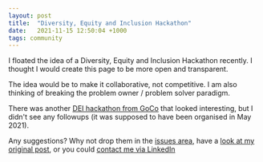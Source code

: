 ```yaml
---
layout: post
title:  "Diversity, Equity and Inclusion Hackathon"
date:   2021-11-15 12:50:04 +1000
tags: community
---
```


I floated the idea of a Diversity, Equity and Inclusion Hackathon recently. I thought I would create this page to be more open and transparent.

The idea would be to make it collaborative, not competitive. I am also thinking of breaking the problem owner / problem solver paradigm.

There was another [DEI hackathon from GoCo](https://www.goco.io/blog/diversity-equity-inclusion-hackathon/) that looked interesting, but I didn't see any followups (it was supposed to have been organised in May 2021).

Any suggestions? Why not drop them in the [issues area](https://github.com/Practical-DEI/collaborate/issues), have a [look at my original post](https://www.rowlandm.com/2021/11/02/dei-hack/), or you could [contact me via LinkedIn](https://au.linkedin.com/in/rowlandm-gaicd) 
